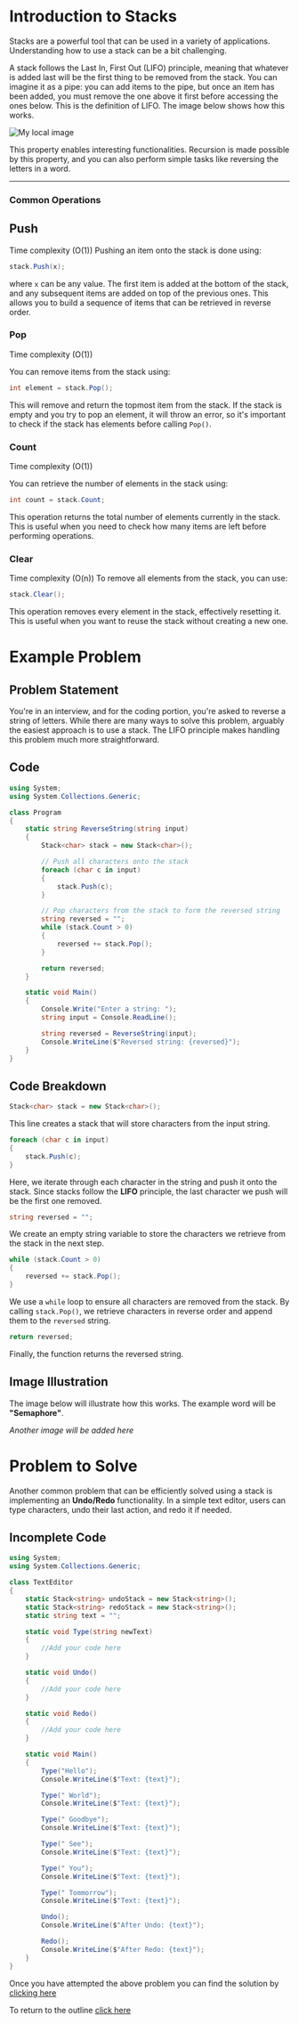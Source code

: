 # Introduction to Stacks

Stacks are a powerful tool that can be used in a variety of applications. Understanding how to use a stack can be a bit challenging.

A stack follows the Last In, First Out (LIFO) principle, meaning that whatever is added last will be the first thing to be removed from the stack. You can imagine it as a pipe: you can add items to the pipe, but once an item has been added, you must remove the one above it first before accessing the ones below. This is the definition of LIFO. The image below shows how this works.

![My local image](Images\Stacks_explainer_01.JPG)

This property enables interesting functionalities. Recursion is made possible by this property, and you can also perform simple tasks like reversing the letters in a word.

---

### Common Operations

## Push

Time complexity (O(1))
Pushing an item onto the stack is done using:

```csharp
stack.Push(x);
```

where `x` can be any value. The first item is added at the bottom of the stack, and any subsequent items are added on top of the previous ones. This allows you to build a sequence of items that can be retrieved in reverse order.

### Pop

Time complexity (O(1))

You can remove items from the stack using:

```csharp
int element = stack.Pop();
```

This will remove and return the topmost item from the stack. If the stack is empty and you try to pop an element, it will throw an error, so it's important to check if the stack has elements before calling `Pop()`.

### Count

Time complexity (O(1))

You can retrieve the number of elements in the stack using:

```csharp
int count = stack.Count;
```

This operation returns the total number of elements currently in the stack. This is useful when you need to check how many items are left before performing operations.

### Clear

Time complexity (O(n))
To remove all elements from the stack, you can use:

```csharp
stack.Clear();
```

This operation removes every element in the stack, effectively resetting it. This is useful when you want to reuse the stack without creating a new one.

# Example Problem

## Problem Statement

You're in an interview, and for the coding portion, you're asked to reverse a string of letters. While there are many ways to solve this problem, arguably the easiest approach is to use a stack. The LIFO principle makes handling this problem much more straightforward.

## Code

```csharp
using System;
using System.Collections.Generic;

class Program
{
    static string ReverseString(string input)
    {
        Stack<char> stack = new Stack<char>();

        // Push all characters onto the stack
        foreach (char c in input)
        {
            stack.Push(c);
        }

        // Pop characters from the stack to form the reversed string
        string reversed = "";
        while (stack.Count > 0)
        {
            reversed += stack.Pop();
        }

        return reversed;
    }

    static void Main()
    {
        Console.Write("Enter a string: ");
        string input = Console.ReadLine();

        string reversed = ReverseString(input);
        Console.WriteLine($"Reversed string: {reversed}");
    }
}
```

## Code Breakdown

```csharp
Stack<char> stack = new Stack<char>();
```

This line creates a stack that will store characters from the input string.

```csharp
foreach (char c in input)
{
    stack.Push(c);
}
```

Here, we iterate through each character in the string and push it onto the stack. Since stacks follow the **LIFO** principle, the last character we push will be the first one removed.

```csharp
string reversed = "";
```

We create an empty string variable to store the characters we retrieve from the stack in the next step.

```csharp
while (stack.Count > 0)
{
    reversed += stack.Pop();
}
```

We use a `while` loop to ensure all characters are removed from the stack. By calling `stack.Pop()`, we retrieve characters in reverse order and append them to the `reversed` string.

```csharp
return reversed;
```

Finally, the function returns the reversed string.

## Image Illustration

The image below will illustrate how this works. The example word will be **"Semaphore"**.

*Another image will be added here*

# Problem to Solve

Another common problem that can be efficiently solved using a stack is implementing an **Undo/Redo** functionality. In a simple text editor, users can type characters, undo their last action, and redo it if needed.

## Incomplete Code

```csharp
using System;
using System.Collections.Generic;

class TextEditor
{
    static Stack<string> undoStack = new Stack<string>();
    static Stack<string> redoStack = new Stack<string>();
    static string text = "";

    static void Type(string newText)
    {
        //Add your code here
    }

    static void Undo()
    {
        //Add your code here
    }

    static void Redo()
    {
        //Add your code here
    }

    static void Main()
    {
        Type("Hello");
        Console.WriteLine($"Text: {text}");

        Type(" World");
        Console.WriteLine($"Text: {text}");

        Type(" Goodbye");
        Console.WriteLine($"Text: {text}");

        Type(" See");
        Console.WriteLine($"Text: {text}");

        Type(" You");
        Console.WriteLine($"Text: {text}");

        Type(" Tommorrow");
        Console.WriteLine($"Text: {text}");

        Undo();
        Console.WriteLine($"After Undo: {text}");

        Redo();
        Console.WriteLine($"After Redo: {text}");
    }
}
```

Once you have attempted the above problem you can find the solution by [clicking here](Stacks\Program.cs)

To return to the outline [click here](outline.md)
